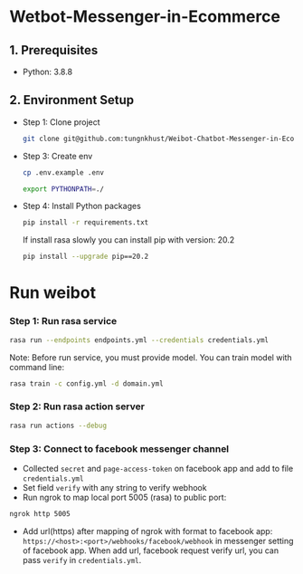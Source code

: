 # Wetbot-Messenger-in-Ecommerce

## 1. Prerequisites

- Python: 3.8.8

## 2. Environment Setup

- Step 1: Clone project
  
  ```bash
  git clone git@github.com:tungnkhust/Weibot-Chatbot-Messenger-in-Ecommerce.git
  ```

- Step 3: Create env
  ```bash
  cp .env.example .env
  ```
  ```bash
  export PYTHONPATH=./
  ```

- Step 4: Install Python packages

  ```bash
  pip install -r requirements.txt
  ```
  If install rasa slowly you can install  pip with version: 20.2
  ```bash
  pip install --upgrade pip==20.2 
  ```
# Run weibot


### Step 1: Run rasa service
```bash
rasa run --endpoints endpoints.yml --credentials credentials.yml
```
Note: Before run service, you must provide model. You can train model with command line:
```bash
rasa train -c config.yml -d domain.yml 
```

### Step 2: Run rasa action server
```bash
rasa run actions --debug
```

### Step 3: Connect to facebook messenger channel
- Collected `secret` and `page-access-token` on facebook app and add to file `credentials.yml`
- Set field `verify` with any string to verify webhook
- Run ngrok to map local port 5005 (rasa) to public port:
```bash
ngrok http 5005
```
- Add url(https) after mapping of ngrok with format to facebook app:
`https://<host>:<port>/webhooks/facebook/webhook` in messenger setting of facebook app.
When add url, facebook request verify url, you can pass `verify` in `credentials.yml`.